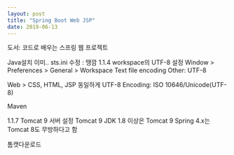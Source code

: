 ```yaml
---
layout: post
title: "Spring Boot Web JSP"
date: 2019-06-13
---
```

도서: 코드로 배우는 스프링 웹 프로젝트


Java설치 이미..
sts.ini 수정 : 땡깜
1.1.4 workspace의 UTF-8 설정
Window > Preferences > General > Workspace
Text file encoding
Other: UTF-8

Web > CSS, HTML, JSP 
동일하게 UTF-8
Encoding: ISO 10646/Unicode(UTF-8)

Maven

1.1.7 Tomcat 9 서버 설정
Tomcat 9
JDK 1.8 이상은 Tomcat 9
Spring 4.x는 Tomcat 8도 무방하다고 함


톰캣다운로드
